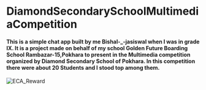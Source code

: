 # DiamondSecondarySchoolMultimediaCompetition
#### This is a simple chat app built by me Bishal-_-jasiswal when I was in grade IX. It is a project made on behalf of my school Golden Future Boarding School Rambazar-15,Pokhara to present in the Multimedia competition organized by Diamond Secondary School of Pokhara. In this competition there were about 20 Students and I stood top among them.
![ECA_Reward](https://user-images.githubusercontent.com/98162630/228125527-fa689fba-9e2a-421b-a5c9-ec60b89b2abe.jpg)
